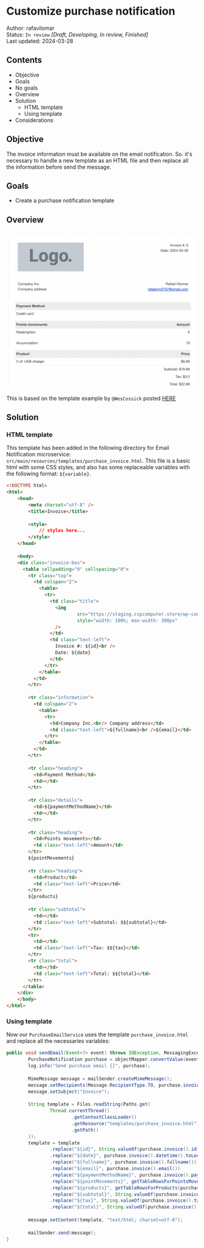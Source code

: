 # Customize purchase notification

Author: rafavilomar  
Status: `In review` *[Draft, Developing, In review, Finished]*  
Last updated: 2024-03-28

## Contents

- Objective
- Goals
- No goals
- Overview
- Solution
  - HTML template
  - Using template
- Considerations

## Objective

The invoice information must be available on the email notification. So. it's necessary to handle a new template as an 
HTML file and then replace all the information before send the message.

## Goals

- Create a purchase notification template

## Overview

![Invoice preview](..%2Fimages%2Finvoice_purchase.png)

This is based on the template example by `@WesCossick` posted [HERE](https://github.com/sparksuite/simple-html-invoice-template)

## Solution

### HTML template

This template has been added in the following directory for Email Notification microservice: 
`src/main/resources/templates/purchase_invoice.html`. This file is a basic html with some CSS styles, and also has some 
replaceable variables with the following format: `${variable}`.

```html
<!DOCTYPE html>
<html>
    <head>
        <meta charset="utf-8" />
        <title>Invoice</title>

        <style>
            // styles here...
        </style>
    </head>

    <body>
    <div class="invoice-box">
      <table cellpadding="0" cellspacing="0">
        <tr class="top">
          <td colspan="2">
            <table>
              <tr>
                <td class="title">
                  <img
                          src="https://staging.cspcomputer.store/wp-content/plugins/elementorpro3171n/assets/images/logo-placeholder.png"
                          style="width: 100%; max-width: 300px"
                  />
                </td>
                <td class="text-left">
                  Invoice #: ${id}<br />
                  Date: ${date}
                </td>
              </tr>
            </table>
          </td>
        </tr>

        <tr class="information">
          <td colspan="2">
            <table>
              <tr>
                <td>Company Inc.<br/> Company address</td>
                <td class="text-left">${fullname}<br />${email}</td>
              </tr>
            </table>
          </td>
        </tr>

        <tr class="heading">
          <td>Payment Method</td>
          <td></td>
        </tr>

        <tr class="details">
          <td>${paymentMethodName}</td>
          <td></td>
        </tr>

        <tr class="heading">
          <td>Points movements</td>
          <td class="text-left">Amount</td>
        </tr>
        ${pointMovements}

        <tr class="heading">
          <td>Product</td>
          <td class="text-left">Price</td>
        </tr>
        ${products}

        <tr class="subtotal">
          <td></td>
          <td class="text-left">Subtotal: $${subtotal}</td>
        </tr>
        <tr>
          <td></td>
          <td class="text-left">Tax: $${tax}</td>
        </tr>
        <tr class="total">
          <td></td>
          <td class="text-left">Total: $${total}</td>
        </tr>
      </table>
    </div>
    </body>
</html>
```

### Using template

Now our `PurchaseEmailService` uses the template `purchase_invoice.html` and replace all the necessaries variables:

```java
public void sendEmail(Event<?> event) throws IOException, MessagingException {
        PurchaseNotification purchase = objectMapper.convertValue(event.data(), PurchaseNotification.class);
        log.info("Send purchase email {}", purchase);
      
        MimeMessage message = mailSender.createMimeMessage();
        message.setRecipients(Message.RecipientType.TO, purchase.invoice().email());
        message.setSubject("Invoice");
      
        String template = Files.readString(Paths.get(
                Thread.currentThread()
                        .getContextClassLoader()
                        .getResource("templates/purchase_invoice.html")
                        .getPath()
        ));
        template = template
                .replace("${id}", String.valueOf(purchase.invoice().id()))
                .replace("${date}", purchase.invoice().datetime().toLocalDate().toString())
                .replace("${fullname}", purchase.invoice().fullname())
                .replace("${email}", purchase.invoice().email())
                .replace("${paymentMethodName}", purchase.invoice().paymentMethod().name())
                .replace("${pointMovements}", getTableRowsForPointsMovements(purchase.invoice().pointMovements()))
                .replace("${products}", getTableRowsForProducts(purchase.invoice().products()))
                .replace("${subtotal}", String.valueOf(purchase.invoice().subtotal()))
                .replace("${tax}", String.valueOf(purchase.invoice().tax()))
                .replace("${total}", String.valueOf(purchase.invoice().total()));
      
        message.setContent(template, "text/html; charset=utf-8");
      
        mailSender.send(message);
}
```
